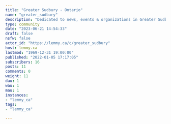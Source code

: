 ```yaml
---
title: "Greater Sudbury - Ontario" 
name: "greater_sudbury"
description: "Dedicated to news, events & organizations in Greater Sudbury, Ontario. Articles & news affecting Northeastern Ontario as a whole are also welcome.Try to keep things positive and help build the community you want to see."
type: community
date: "2023-06-21 14:54:33"
draft: false
nsfw: false
actor_id: "https://lemmy.ca/c/greater_sudbury"
host: lemmy.ca
lastmod: "1969-12-31 19:00:00"
published: "2022-01-05 17:17:05"
subscribers: 16
posts: 11
comments: 0
weight: 11
dau: 1
wau: 1
mau: 1
instances:
- "lemmy_ca"
tags: 
- "lemmy_ca"

---
```

